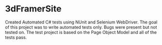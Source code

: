 # 3dFramerSite

Created Automated C# tests using NUnit and Selenium WebDriver. The goal of this project was to write automated tests only. Bugs were present but not tested on. The test project is based on the Page Object Model and all of the tests pass.
